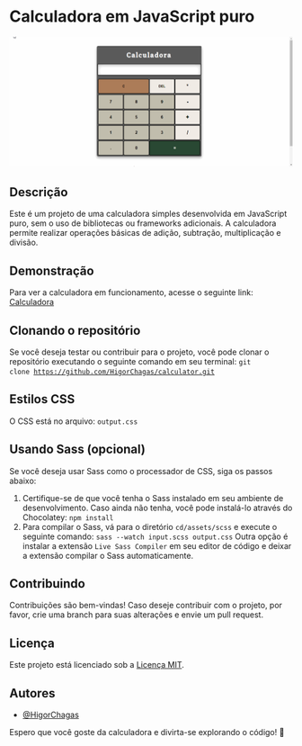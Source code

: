 
# Calculadora em JavaScript puro

![](calculadora.gif)

## Descrição
Este é um projeto de uma calculadora simples desenvolvida em JavaScript puro, sem o uso de bibliotecas ou frameworks adicionais. A calculadora permite realizar operações básicas de adição, subtração, multiplicação e divisão.

## Demonstração
Para ver a calculadora em funcionamento, acesse o seguinte link: [Calculadora](https://calculadora-netlify.netlify.app/)

## Clonando o repositório

Se você deseja testar ou contribuir para o projeto, você pode clonar o repositório executando o seguinte comando em seu terminal: <code>git clone https://github.com/HigorChagas/calculator.git</code>

## Estilos CSS
O CSS está no arquivo: <code>output.css</code>

## Usando Sass (opcional)
Se você deseja usar Sass como o processador de CSS, siga os passos abaixo:
1. Certifique-se de que você tenha o Sass instalado em seu ambiente de desenvolvimento. Caso ainda não tenha, você pode instalá-lo através do Chocolatey:
   `npm install`
2. Para compilar o Sass, vá para o diretório `cd/assets/scss` e execute o seguinte comando:
   `sass --watch input.scss output.css`
Outra opção é instalar a extensão `Live Sass Compiler` em seu editor de código e deixar a extensão compilar o Sass automaticamente.

## Contribuindo

Contribuições são bem-vindas! Caso deseje contribuir com o projeto, por favor, crie uma branch para suas alterações e envie um pull request.

## Licença
Este projeto está licenciado sob a [Licença MIT](LICENSE).

## Autores

- [@HigorChagas](https://github.com/HigorChagas)

Espero que você goste da calculadora e divirta-se explorando o código! 🚀






